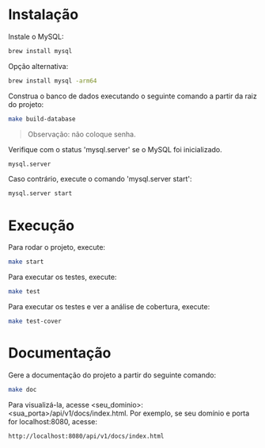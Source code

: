 
# Instalação

Instale o MySQL: 
```bash
brew install mysql
```
Opção alternativa: 
```bash
brew install mysql -arm64
```

Construa o banco de dados executando o seguinte comando a partir da raiz do projeto:
```bash
make build-database
```
> Observação: não coloque senha.

Verifique com o status 'mysql.server' se o MySQL foi inicializado. 
```bash
mysql.server
```

Caso contrário, execute o comando 'mysql.server start':
```bash
mysql.server start
```

# Execução

Para rodar o projeto, execute:
```bash
make start
```

Para executar os testes, execute:
```bash
make test
```

Para executar os testes e ver a análise de cobertura, execute:
```bash
make test-cover
```

# Documentação

Gere a documentação do projeto a partir do seguinte comando:
```bash
make doc
```

Para visualizá-la, acesse <seu_dominio>:<sua_porta>/api/v1/docs/index.html. Por exemplo, se seu domínio e porta for localhost:8080, acesse:
```
http://localhost:8080/api/v1/docs/index.html
```
